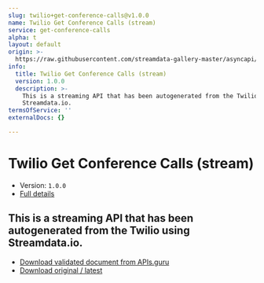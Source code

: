```yaml
---
slug: twilio+get-conference-calls@v1.0.0
name: Twilio Get Conference Calls (stream)
service: get-conference-calls
alpha: t
layout: default
origin: >-
  https://raw.githubusercontent.com/streamdata-gallery-master/asyncapi/master/_listings/twilio/twilio-get-conference-calls-stream-async.md
info:
  title: Twilio Get Conference Calls (stream)
  version: 1.0.0
  description: >-
    This is a streaming API that has been autogenerated from the Twilio using
    Streamdata.io.
termsOfService: ''
externalDocs: {}

---
```

# Twilio Get Conference Calls (stream)

* Version: `1.0.0`
* [Full details](../html/twilio+get-conference-calls@v1.0.0.html)



## This is a streaming API that has been autogenerated from the Twilio using Streamdata.io.



* [Download validated document from APIs.guru](https://raw.githubusercontent.com/APIs-guru/asyncapi-directory/master/docs/APIs/twilio%2Bget-conference-calls%40v1.0.0.yaml)
* [Download original / latest](https://raw.githubusercontent.com/streamdata-gallery-master/asyncapi/master/_listings/twilio/twilio-get-conference-calls-stream-async.md)

<script type="application/ld+json">
{
  "@context": "http://schema.org/",
  "@type": "WebAPI",
  "description": "This is a streaming API that has been autogenerated from the Twilio using Streamdata.io.",
  "documentation": "",

  "name": "Twilio Get Conference Calls (stream)"
}
</script>

